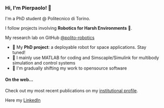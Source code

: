 ### Hi, I'm Pierpaolo! 👋
I'm a PhD student @ Politecnico di Torino. 

I follow projects involving **Robotics for Harsh Environments** :robot:.

My research lab on GitHub [@polito-robotics](https://github.com/polito-robotics)

- 🔭  My **PhD project**: a deployable robot for space applications. Stay tuned!
- :rocket: I mainly use MATLAB for coding and Simscaple/Simulink for multibody simulation and control systems
- 🌱 I'm gradually shifting my work to opensource software

#### On the web...
Check out my most recent publications on my [institutional profile](https://www.dimeas.polito.it/en/personale/scheda/(nominativo)/pierpaolo.palmieri).

Here my [LinkedIn](https://www.linkedin.com/in/pierpaolopalmieri)
